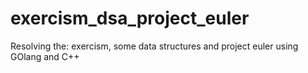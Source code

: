 # exercism_dsa_project_euler
Resolving the: exercism, some data structures and project euler using GOlang and C++
